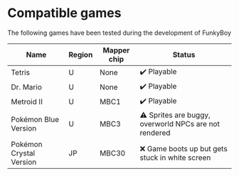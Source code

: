 # Compatible games

The following games have been tested during the development of FunkyBoy

|Name|Region|Mapper chip|Status|
|----|------|-----------|------|
|Tetris|U|None|:heavy_check_mark: Playable|
|Dr. Mario|U|None|:heavy_check_mark: Playable|
|Metroid II|U|MBC1|:heavy_check_mark: Playable|
|Pokémon Blue Version|U|MBC3|:warning: Sprites are buggy, overworld NPCs are not rendered|
|Pokémon Crystal Version|JP|MBC30|:x: Game boots up but gets stuck in white screen|
